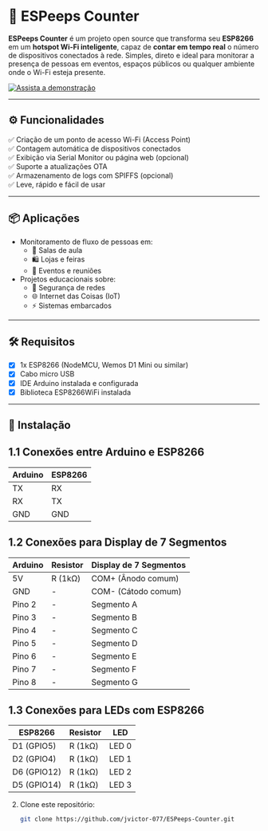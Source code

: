 # 📡 ESPeeps Counter

**ESPeeps Counter** é um projeto open source que transforma seu **ESP8266** em um **hotspot Wi-Fi inteligente**, capaz de **contar em tempo real** o número de dispositivos conectados à rede. Simples, direto e ideal para monitorar a presença de pessoas em eventos, espaços públicos ou qualquer ambiente onde o Wi-Fi esteja presente.

[![Assista a demonstração](https://images.unsplash.com/photo-1603732551658-5fabbafa84eb?q=80&w=2070&auto=format&fit=crop&ixlib=rb-4.0.3&ixid=M3wxMjA3fDB8MHxwaG90by1wYWdlfHx8fGVufDB8fHx8fA%3D%3D)](https://firebasestorage.googleapis.com/v0/b/akad-fbe7e.appspot.com/o/github%2Fteste.mp4?alt=media&token=69c5bf15-a115-44fe-9811-7d76ca95528d)

---

## ⚙️ Funcionalidades

✅ Criação de um ponto de acesso Wi-Fi (Access Point)  
✅ Contagem automática de dispositivos conectados  
✅ Exibição via Serial Monitor ou página web (opcional)  
✅ Suporte a atualizações OTA  
✅ Armazenamento de logs com SPIFFS (opcional)  
✅ Leve, rápido e fácil de usar

---

## 📦 Aplicações

- Monitoramento de fluxo de pessoas em:
  - 🏫 Salas de aula
  - 🛍️ Lojas e feiras
  - 🎉 Eventos e reuniões
- Projetos educacionais sobre:
  - 🔐 Segurança de redes
  - 🌐 Internet das Coisas (IoT)
  - ⚡ Sistemas embarcados

---

## 🛠️ Requisitos

- [x] 1x ESP8266 (NodeMCU, Wemos D1 Mini ou similar)  
- [x] Cabo micro USB
- [x] IDE Arduino instalada e configurada  
- [x] Biblioteca ESP8266WiFi instalada  

---

## 🚀 Instalação


## 1.1 Conexões entre Arduino e ESP8266

| Arduino | ESP8266 |
|---------|---------|
| TX      | RX      |
| RX      | TX      |
| GND     | GND     |

## 1.2 Conexões para Display de 7 Segmentos

| Arduino | Resistor | Display de 7 Segmentos |
|---------|----------|------------------------|
| 5V      | R (1kΩ)  | COM+ (Ânodo comum)     |
| GND     | -        | COM- (Cátodo comum)    |
| Pino 2  | -        | Segmento A             |
| Pino 3  | -        | Segmento B             |
| Pino 4  | -        | Segmento C             |
| Pino 5  | -        | Segmento D             |
| Pino 6  | -        | Segmento E             |
| Pino 7  | -        | Segmento F             |
| Pino 8  | -        | Segmento G             |





## 1.3 Conexões para LEDs com ESP8266

| ESP8266 | Resistor | LED  |
|---------|----------|------|
| D1 (GPIO5)  | R (1kΩ) | LED 0 |
| D2 (GPIO4)  | R (1kΩ) | LED 1 |
| D6 (GPIO12) | R (1kΩ) | LED 2 |
| D5 (GPIO14) | R (1kΩ) | LED 3 |



2. Clone este repositório:
   ```bash
   git clone https://github.com/jvictor-077/ESPeeps-Counter.git
